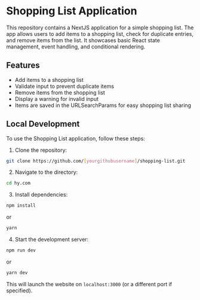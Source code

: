 # Shopping List Application

This repository contains a NextJS application for a simple shopping list. The app allows users to add items to a shopping list, check for duplicate entries, and remove items from the list. It showcases basic React state management, event handling, and conditional rendering.

## Features

-   Add items to a shopping list
-   Validate input to prevent duplicate items
-   Remove items from the shopping list
-   Display a warning for invalid input
-   Items are saved in the URLSearchParams for easy shopping list sharing

## Local Development

To use the Shopping List application, follow these steps:

1. Clone the repository:

```bash
git clone https://github.com/[yourgithubusername]/shopping-list.git
```

2. Navigate to the directory:

```bash
cd hy.com
```

3. Install dependencies:

```bash
npm install
```

or

```bash
yarn
```

4. Start the development server:

```bash
npm run dev
```

or

```bash
yarn dev
```

This will launch the website on `localhost:3000` (or a different port if specified).
